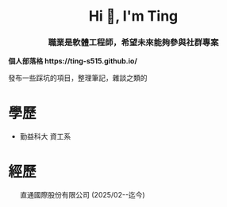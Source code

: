 <h1 align="center">Hi 👋, I'm Ting</h1>
<h3 align="center">職業是軟體工程師，希望未來能夠參與社群專案</h3>

<p><strong>個人部落格 https://ting-s515.github.io/</strong></p>
<p>發布一些踩坑的項目，整理筆記，雜談之類的</p>

<h1>學歷</h1>
<ul>
  <li>勤益科大 資工系</li>
</ul>
<h1>經歷</h1>
<ul>
  直通國際股份有限公司 (2025/02--迄今)
</ul>



